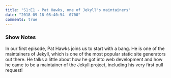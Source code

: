 ```yaml
---
title: "S1:E1 - Pat Hawks, one of Jekyll's maintainers"
date: "2018-09-18 08:40:54 -0700"
comments: true
---
```


### Show Notes

In our first episode, Pat Hawks joins us to start with a bang. He is one of the maintainers of Jekyll, which is one of the most popular static site generators out there. He talks a little about how he got into web development and how he came to be a maintainer of the Jekyll project, including his very first pull request!



<!-- more -->

